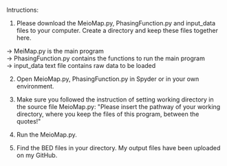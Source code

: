 Intructions:

1. Please download the MeioMap.py, PhasingFunction.py and input_data files to your computer. Create a directory and keep these files together here.

-> MeiMap.py is the main program<br/>
-> PhasingFunction.py contains the functions to run the main program<br/>
-> input_data text file contains raw data to be loaded

2. Open MeioMap.py, PhasingFunction.py in Spyder or in your own environment.

3. Make sure you followed the instruction of setting working directory in the source file MeioMap.py: "Please insert the pathway of your working directory, where you keep the files of this program, between the quotes!"

4. Run the MeioMap.py.

5. Find the BED files in your directory. My output files have been uploaded on my GitHub.




 
